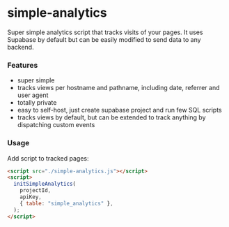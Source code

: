 # simple-analytics

Super simple analytics script that tracks visits of your pages. It uses Supabase by default but can be easily modified to send data to any backend.

### Features

- super simple
- tracks views per hostname and pathname, including date, referrer and user agent
- totally private
- easy to self-host, just create supabase project and run few SQL scripts
- tracks views by default, but can be extended to track anything by dispatching custom events

### Usage

Add script to tracked pages:

```html
<script src="./simple-analytics.js"></script>
<script>
  initSimpleAnalytics(
    projectId,
    apiKey,
    { table: "simple_analytics" },
  );
</script>
```
